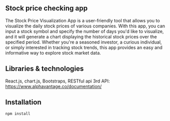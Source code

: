## Stock price checking app
The Stock Price Visualization App is a user-friendly tool that allows you to visualize the daily stock prices of various companies. With this app, you can input a stock symbol and specify the number of days you'd like to visualize, and it will generate a chart displaying the historical stock prices over the specified period. Whether you're a seasoned investor, a curious individual, or simply interested in tracking stock trends, this app provides an easy and informative way to explore stock market data.

## Libraries & technologies
React.js, chart.js, Bootstraps, RESTful api
3rd API: https://www.alphavantage.co/documentation/
## Installation
```npm install```

